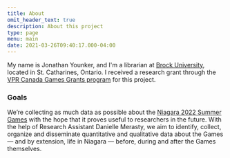 ```yaml
---
title: About
omit_header_text: true
description: About this project
type: page
menu: main
date: 2021-03-26T09:40:17.000-04:00
---
```

My name is Jonathan Younker, and I'm a librarian at [Brock University](https://www.brocku.ca/), located in St. Catharines, Ontario.  I received a research grant through the [VPR Canada Games Grants program](https://brocku.ca/canada-games/research-subcommittee/vpr-grants-program/) for this project.

### Goals

We’re collecting as much data as possible about the [Niagara 2022 Summer Games](https://niagara2022games.ca) with the hope that it proves useful to researchers in the future. With the help of Research Assistant Danielle Merasty, we aim to identify, collect, organize and disseminate quantitative and qualitative data about the Games — and by extension, life in Niagara — before, during and after the Games themselves.